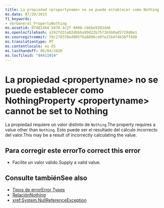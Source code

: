 ```yaml
---
title: La propiedad <propertyname> no se puede establecer como Nothing
ms.date: 07/20/2015
f1_keywords:
- vbrGeneral_PropertyNothing
ms.assetid: 074014b4-5070-4c2f-9496-cbbbe9393dd6
ms.openlocfilehash: a392fd31a02dbbba99d22b7573b5b0ad5729d0e1
ms.sourcegitcommit: f8c270376ed905f6a8896ce0fe25b4f4b38ff498
ms.translationtype: MT
ms.contentlocale: es-ES
ms.lasthandoff: 06/04/2020
ms.locfileid: "84411914"
---
```

# <a name="property-propertyname-cannot-be-set-to-nothing"></a><span data-ttu-id="5e6df-102">La propiedad \<propertyname> no se puede establecer como Nothing</span><span class="sxs-lookup"><span data-stu-id="5e6df-102">Property \<propertyname> cannot be set to Nothing</span></span>
<span data-ttu-id="5e6df-103">La propiedad requiere un valor distinto de `Nothing`.</span><span class="sxs-lookup"><span data-stu-id="5e6df-103">The property requires a value other than `Nothing`.</span></span> <span data-ttu-id="5e6df-104">Esto puede ser el resultado del cálculo incorrecto del valor.</span><span class="sxs-lookup"><span data-stu-id="5e6df-104">This may be a result of incorrectly calculating the value.</span></span>  
  
## <a name="to-correct-this-error"></a><span data-ttu-id="5e6df-105">Para corregir este error</span><span class="sxs-lookup"><span data-stu-id="5e6df-105">To correct this error</span></span>  
  
- <span data-ttu-id="5e6df-106">Facilite un valor válido.</span><span class="sxs-lookup"><span data-stu-id="5e6df-106">Supply a valid value.</span></span>  
  
## <a name="see-also"></a><span data-ttu-id="5e6df-107">Consulte también</span><span class="sxs-lookup"><span data-stu-id="5e6df-107">See also</span></span>

- [<span data-ttu-id="5e6df-108">Tipos de error</span><span class="sxs-lookup"><span data-stu-id="5e6df-108">Error Types</span></span>](../programming-guide/language-features/error-types.md)
- [<span data-ttu-id="5e6df-109">Relación</span><span class="sxs-lookup"><span data-stu-id="5e6df-109">Nothing</span></span>](../language-reference/nothing.md)
- <xref:System.NullReferenceException>
